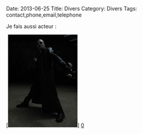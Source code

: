 Date: 2013-06-25
Title: Divers
Category: Divers
Tags: contact,phone,email,telephone

[0]: static/images/divers1.jpg  "Grande Version"



Je fais aussi acteur :

[![Email bussiere](static/images/divers1_thumb.jpg)] [0] 